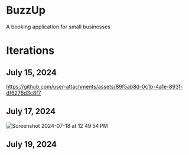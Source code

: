 # BuzzUp

A booking application for small businesses

# Iterations

## July 15, 2024

https://github.com/user-attachments/assets/89f5ab8d-0c1b-4a1e-893f-df6276d3c8f7

## July 17, 2024

![Screenshot 2024-07-18 at 12 49 54 PM](https://github.com/user-attachments/assets/e6794a6a-49d4-45e8-920d-ccdd275f9fce)

## July 19, 2024

